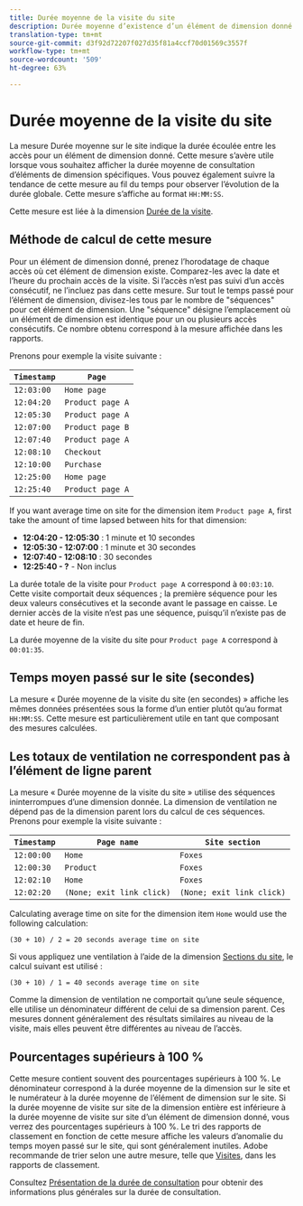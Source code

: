 ```yaml
---
title: Durée moyenne de la visite du site
description: Durée moyenne d’existence d’un élément de dimension donné entre les accès.
translation-type: tm+mt
source-git-commit: d3f92d72207f027d35f81a4ccf70d01569c3557f
workflow-type: tm+mt
source-wordcount: '509'
ht-degree: 63%

---
```



# Durée moyenne de la visite du site

La mesure Durée moyenne sur le site indique la durée écoulée entre les accès pour un élément de dimension donné. Cette mesure s’avère utile lorsque vous souhaitez afficher la durée moyenne de consultation d’éléments de dimension spécifiques. Vous pouvez également suivre la tendance de cette mesure au fil du temps pour observer l’évolution de la durée globale. Cette mesure s’affiche au format `HH:MM:SS`.

Cette mesure est liée à la dimension [Durée de la visite](../dimensions/time-spent-per-visit.md).

## Méthode de calcul de cette mesure

Pour un élément de dimension donné, prenez l’horodatage de chaque accès où cet élément de dimension existe. Comparez-les avec la date et l’heure du prochain accès de la visite. Si l’accès n’est pas suivi d’un accès consécutif, ne l’incluez pas dans cette mesure. Sur tout le temps passé pour l’élément de dimension, divisez-les tous par le nombre de &quot;séquences&quot; pour cet élément de dimension. Une &quot;séquence&quot; désigne l’emplacement où un élément de dimension est identique pour un ou plusieurs accès consécutifs. Ce nombre obtenu correspond à la mesure affichée dans les rapports.

Prenons pour exemple la visite suivante :

| `Timestamp` | `Page` |
| --- | --- |
| `12:03:00` | `Home page` |
| `12:04:20` | `Product page A` |
| `12:05:30` | `Product page A` |
| `12:07:00` | `Product page B` |
| `12:07:40` | `Product page A` |
| `12:08:10` | `Checkout` |
| `12:10:00` | `Purchase` |
| `12:25:00` | `Home page` |
| `12:25:40` | `Product page A` |


If you want average time on site for the dimension item `Product page A`, first take the amount of time lapsed between hits for that dimension:

* **12:04:20 - 12:05:30** : 1 minute et 10 secondes
* **12:05:30 - 12:07:00** : 1 minute et 30 secondes
* **12:07:40 - 12:08:10** : 30 secondes
* **12:25:40 - ?** - Non inclus

La durée totale de la visite pour `Product page A` correspond à `00:03:10`. Cette visite comportait deux séquences ; la première séquence pour les deux valeurs consécutives et la seconde avant le passage en caisse. Le dernier accès de la visite n’est pas une séquence, puisqu’il n’existe pas de date et heure de fin.

La durée moyenne de la visite du site pour `Product page A` correspond à `00:01:35`.

## Temps moyen passé sur le site (secondes)

La mesure « Durée moyenne de la visite du site (en secondes) » affiche les mêmes données présentées sous la forme d’un entier plutôt qu’au format `HH:MM:SS`. Cette mesure est particulièrement utile en tant que composant des mesures calculées.

## Les totaux de ventilation ne correspondent pas à l’élément de ligne parent

La mesure « Durée moyenne de la visite du site » utilise des séquences ininterrompues d’une dimension donnée. La dimension de ventilation ne dépend pas de la dimension parent lors du calcul de ces séquences. Prenons pour exemple la visite suivante :

| `Timestamp` | `Page name` | `Site section` |
| --- | --- | --- |
| `12:00:00` | `Home` | `Foxes` |
| `12:00:30` | `Product` | `Foxes` |
| `12:02:10` | `Home` | `Foxes` |
| `12:02:20` | `(None; exit link click)` | `(None; exit link click)` |

Calculating average time on site for the dimension item `Home` would use the following calculation:

```text
(30 + 10) / 2 = 20 seconds average time on site
```

Si vous appliquez une ventilation à l’aide de la dimension [Sections du site](../dimensions/site-section.md), le calcul suivant est utilisé :

```text
(30 + 10) / 1 = 40 seconds average time on site
```

Comme la dimension de ventilation ne comportait qu’une seule séquence, elle utilise un dénominateur différent de celui de sa dimension parent. Ces mesures donnent généralement des résultats similaires au niveau de la visite, mais elles peuvent être différentes au niveau de l’accès.

## Pourcentages supérieurs à 100 %

Cette mesure contient souvent des pourcentages supérieurs à 100 %. Le dénominateur correspond à la durée moyenne de la dimension sur le site et le numérateur à la durée moyenne de l’élément de dimension sur le site. Si la durée moyenne de visite sur site de la dimension entière est inférieure à la durée moyenne de visite sur site d’un élément de dimension donné, vous verrez des pourcentages supérieurs à 100 %. Le tri des rapports de classement en fonction de cette mesure affiche les valeurs d’anomalie du temps moyen passé sur le site, qui sont généralement inutiles. Adobe recommande de trier selon une autre mesure, telle que [Visites](visits.md), dans les rapports de classement.

Consultez [Présentation de la durée de consultation](time-spent.md) pour obtenir des informations plus générales sur la durée de consultation.
